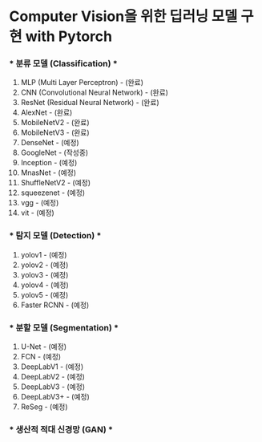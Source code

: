 # Computer Vision을 위한 딥러닝 모델 구현 with Pytorch
### * 분류 모델 (Classification) *
1. MLP (Multi Layer Perceptron) - (완료)
2. CNN (Convolutional Neural Network) - (완료)
3. ResNet (Residual Neural Network) - (완료)
4. AlexNet - (완료)
5. MobileNetV2 - (완료)
6. MobileNetV3 - (완료)
7. DenseNet - (예정)
8. GoogleNet - (작성중)
9. Inception - (예정)
10. MnasNet - (예정)
11. ShuffleNetV2 - (예정)
12. squeezenet - (예정)
13. vgg - (예정)
14. vit - (예정)
### * 탐지 모델 (Detection) *
1. yolov1 - (예정)
2. yolov2 - (예정)
3. yolov3 - (예정)
4. yolov4 - (예정)
5. yolov5 - (예정)
6. Faster RCNN - (예정)
### * 분할 모델 (Segmentation) *
1. U-Net - (예정)
2. FCN - (예정)
3. DeepLabV1 - (예정)
4. DeepLabV2 - (예정)
5. DeepLabV3 - (예정)
6. DeepLabV3+ - (예정)
7. ReSeg - (예정)
### * 생산적 적대 신경망 (GAN) *